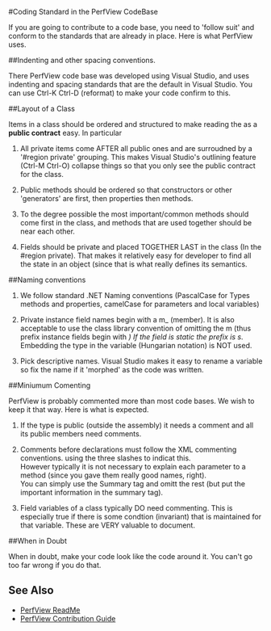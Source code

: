 #Coding Standard in the PerfView CodeBase


If you are going to contribute to a code base, you need to 'follow suit'
and conform to the standards that are already in place.   Here is what
PerfView uses.

##Indenting and other spacing conventions. 

There PerfView code base was developed using Visual Studio, and uses
indenting and spacing standards that are the default in Visual Studio.
You can use Ctrl-K Ctrl-D (reformat) to make your code confirm to 
this.   

##Layout of a Class

Items in a class should be ordered and structured to make reading the
as a **public contract** easy.   In particular

1. All private items come AFTER all public ones and are surroudned
by a '#region private' grouping.   This makes Visual Studio's 
outlining feature (Ctrl-M Ctrl-O) collapse things so that you 
only see the public contract for the class.  


2. Public methods should be ordered so that constructors or other
'generators' are first, then properties then methods. 

3. To the degree possible the most important/common methods should
come first in the class, and methods that are used together 
should be near each other.   

4. Fields should be private and placed TOGETHER LAST in the class 
(In the #region private).   That makes it relatively easy for 
developer to find all the state in an object (since that is what
really defines its semantics.  
       
##Naming conventions

1. We follow standard .NET Naming conventions (PascalCase for Types
       methods and properties, camelCase for parameters and local variables)

2. Private instance field names begin with a m_ (member).   It is also 
       acceptable to use the class library convention of omitting the m (thus prefix
       instance fields begin with _) If the field is static the prefix is s_.   
       Embedding the type in the variable (Hungarian notation) is NOT used.

3. Pick descriptive names. Visual Studio makes it easy to rename a 
       variable so fix the name if it 'morphed' as the code was written. 

##Miniumum Comenting

PerfView is probably commented more than most code bases.  We wish
to keep it that way.  Here is what is expected.

1. If the type is public (outside the assembly) it needs a comment
       and all its public members need comments.  

2. Comments before declarations must follow the XML commenting conventions.
       using the three slashes to indicat this.   
       However typically it is not necessary to explain each parameter
       to a method (since you gave them really good names, right).   
       You can simply use the Summary tag and omitt the rest (but put
       the important information in the summary tag). 

3. Field variables of a class typically DO need commenting. This is
       especially true if there is some condtion (invariant) that is maintained
       for that variable.   These are VERY valuable to document.   
 
##When in Doubt

When in doubt, make your code look like the code around it.   You can't
go too far wrong if you do that.   

## See Also
* [PerfView ReadMe](README.md)
* [PerfView Contribution Guide](CONTRIBUTING.md)
